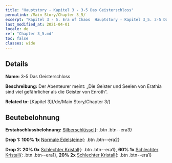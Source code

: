 ```yaml
---
title: "Hauptstory - Kapitel 3 - 3-5 Das Geisterschloss"
permalink: /Main Story/Chapter 3_5/
excerpt: "Kapitel 3 - 5. Era of Chaos  Hauptstory - Kapitel 3_5. 3-5 Das Geisterschloss"
last_modified_at: 2021-04-01
locale: de
ref: "Chapter 3_5.md"
toc: false
classes: wide
---
```


## Details

 **Name:** 3-5 Das Geisterschloss

 **Beschreibung:** Der Abenteurer meint: „Die Geister und Seelen von Erathia sind viel gefährlicher als die Geister von Enroth“.

 **Related to:** [Kapitel 3](/de/Main Story/Chapter 3/)

## Beutebelohnung

 **Erstabschlussbelohnung:** [Silberschlüssel](/de/Items/con_693/){: .btn .btn--era3}

 **Drop 1:** **100% 1x** [Normale Edelsteine](/de/Items/mat_10/){: .btn .btn--era2}

 **Drop 2:** **20% 0x** [Schlechter Kristall](/de/Items/mat_5/){: .btn .btn--era1}, **60% 1x** [Schlechter Kristall](/de/Items/mat_5/){: .btn .btn--era1}, **20% 2x** [Schlechter Kristall](/de/Items/mat_5/){: .btn .btn--era1}


